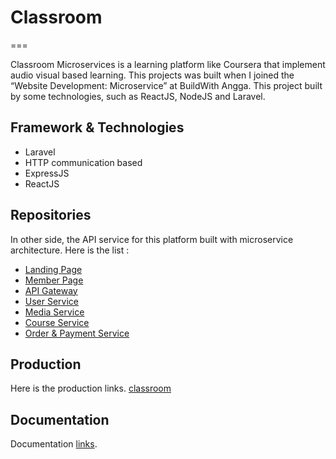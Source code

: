 # Classroom
===

Classroom Microservices is a learning platform like Coursera that implement audio visual based learning. This projects was built when I joined the “Website Development: Microservice” at BuildWith Angga. This project built by some technologies, such as ReactJS, NodeJS and Laravel.

## Framework & Technologies
-   Laravel
-   HTTP communication based
-   ExpressJS
-   ReactJS

## Repositories

In other side, the API service for this platform built with microservice architecture.
Here is the list :

-   [Landing Page](https://github.com/bangyadiii/classroom-frontpage-FE)
-   [Member Page](https://github.com/bangyadiii/memberpage-micro)
-   [API Gateway](https://github.com/bangyadiii/classroom-api-gateway)
-   [User Service](https://github.com/bangyadiii/classroom-service-user)
-   [Media Service](https://github.com/bangyadiii/classroom-service-media)
-   [Course Service](https://github.com/bangyadiii/classroom-service-course)
-   [Order & Payment Service](https://github.com/bangyadiii/classroom-service-order-payment)

## Production
Here is the production links. 
[classroom](https://classroom-frontpage-fe.vercel.app/)

## Documentation
Documentation [links](https://documenter.getpostman.com/view/16615700/2s93CKQubR).
